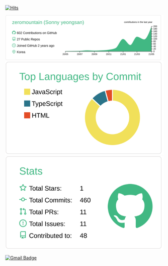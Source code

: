 
[![Hits](https://hits.seeyoufarm.com/api/count/incr/badge.svg?url=https%3A%2F%2Fgithub.com%2Fzeromountain%2Fhit-counter&count_bg=%2379C83D&title_bg=%23555555&icon=react.svg&icon_color=%2357B8F7&title=%EB%B0%A9%EB%AC%B8%EC%9E%90%EC%88%98&edge_flat=false)](https://hits.seeyoufarm.com)


![](https://raw.githubusercontent.com/zeromountain/zeromountain/master/profile-summary-card-output/vue/0-profile-details.svg)
![](https://raw.githubusercontent.com/zeromountain/zeromountain/master/profile-summary-card-output/vue/2-most-commit-language.svg)
![](https://raw.githubusercontent.com/zeromountain/zeromountain/master/profile-summary-card-output/vue/3-stats.svg)

  [![Gmail Badge](https://img.shields.io/badge/Gmail-d14836?style=flat-square&logo=Gmail&logoColor=white&link=mailto:sonyeongsan@gmail.com)](mailto:sonyeongsan@gmail.com)
